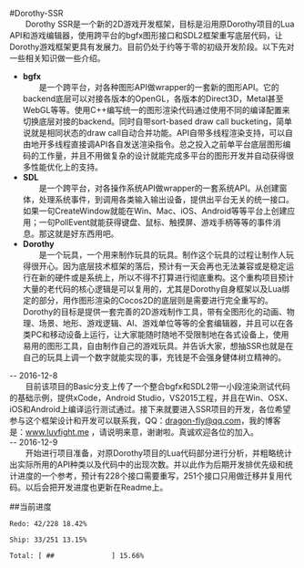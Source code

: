 #Dorothy-SSR  
&emsp;&emsp;Dorothy SSR是一个新的2D游戏开发框架，目标是沿用原Dorothy项目的Lua API和游戏编辑器，使用跨平台的bgfx图形接口和SDL2框架重写底层代码，让Dorothy游戏框架更具有发展力。目前仍处于约等于零的初级开发阶段。以下先对一些相关知识做一些介绍。  
* **bgfx**  
&emsp;&emsp;是一个跨平台，对各种图形API做wrapper的一套新的图形API。它的backend底层可以对接各版本的OpenGL，各版本的Direct3D，Metal甚至WebGL等等。使用C++编写统一的图形渲染代码通过使用不同的编译配置来切换底层对接的backend。同时自带sort-based draw call bucketing，简单说就是相同状态的draw call自动合并功能。API自带多线程渲染支持，可以自由地开多线程直接调API各自发送渲染指令。总之投入之前单平台底层图形编码的工作量，并且不用做复杂的设计就能完成多平台的图形开发并自动获得很多性能优化上的支持。  
* **SDL**  
&emsp;&emsp;是一个跨平台，对各操作系统API做wrapper的一套系统API。从创建窗体，处理系统事件，到调用各类输入输出设备，提供出平台无关的统一接口。如果一句CreateWindow就能在Win、Mac、iOS、Android等等平台上创建应用；一句PollEvent就能获得键盘、鼠标、触摸屏、游戏手柄等等的事件消息。那这就是好东西用吧。
* **Dorothy**  
&emsp;&emsp;是一个玩具，一个用来制作玩具的玩具。制作这个玩具的过程让制作人玩得很开心。因为底层技术框架的落后，预计有一天会再也无法兼容或是稳定运行在新的硬件或是系统上，所以不得不打算进行彻底重构。这个重构项目预计大量的老代码的核心逻辑是可以复用的，尤其是Dorothy自身框架以及Lua绑定的部分，用作图形渲染的Cocos2D的底层则是需要进行完全重写的。Dorothy的目标是提供一套完善的2D游戏制作工具，带有全图形化的动画、物理、场景、地形、游戏逻辑、AI、游戏单位等等的全套编辑器，并且可以在各类PC和移动设备上运行，让大家能随时随地不受限制地在各式设备上，使用易用的图形工具，自由制作自己的游戏玩具。并告诉大家，想抽SSR也就是在自己的玩具上调一个数字就能实现的事，充钱是不会强身健体树立精神的。  

-- 2016-12-8  
&emsp;&emsp;目前该项目的Basic分支上传了一个整合bgfx和SDL2带一小段渲染测试代码的基础示例，提供xCode，Android Studio，VS2015工程，并且在Win、OSX、iOS和Android上编译运行测试通过。接下来就要进入SSR项目的开发，各位希望参与这个框架设计和开发可以联系我，QQ：dragon-fly@qq.com，我的博客是：www.luvfight.me ，请说明来意，谢谢啦。真诚欢迎各位的加入。  
-- 2016-12-9  
&emsp;&emsp;开始进行项目准备，对原Dorothy项目的Lua代码部分进行分析，并粗略统计出实际所用的API种类以及代码中的出现次数。并以此作为后期开发排优先级和统计进度的一个参考，预计有228个接口需要重写，251个接口只用做迁移并复用代码。以后会把开发进度也更新在Readme上。

##当前进度  
```
Redo: 42/228 18.42%
```
```
Ship: 33/251 13.15%
```
```
Total: [ ##              ] 15.66%
```

